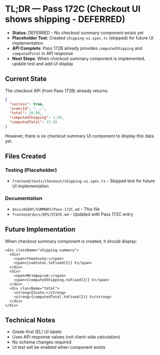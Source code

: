 # TL;DR — Pass 172C (Checkout UI shows shipping - DEFERRED)

- **Status**: DEFERRED - No checkout summary component exists yet
- **Placeholder Test**: Created `shipping-ui.spec.ts` (skipped) for future UI implementation
- **API Complete**: Pass 172B already provides `computedShipping` and `computedTotal` in API response
- **Next Steps**: When checkout summary component is implemented, update test and add UI display

## Current State

The checkout API (from Pass 172B) already returns:
```json
{
  "success": true,
  "orderId": "...",
  "total": 20.00,
  "computedShipping": 3.50,
  "computedTotal": 23.50
}
```

However, there is no checkout summary UI component to display this data yet.

## Files Created

### Testing (Placeholder)
- `frontend/tests/checkout/shipping-ui.spec.ts` - Skipped test for future UI implementation

### Documentation
- `docs/AGENT/SUMMARY/Pass-172C.md` - This file
- `frontend/docs/OPS/STATE.md` - Updated with Pass 172C entry

## Future Implementation

When checkout summary component is created, it should display:

```tsx
<div className="shipping-summary">
  <div>
    <span>Υποσύνολο:</span>
    <span>{subtotal.toFixed(2)} €</span>
  </div>
  <div>
    <span>Μεταφορικά:</span>
    <span>{computedShipping.toFixed(2)} €</span>
  </div>
  <div className="total">
    <strong>Σύνολο:</strong>
    <strong>{computedTotal.toFixed(2)} €</strong>
  </div>
</div>
```

## Technical Notes

- Greek-first (EL) UI labels
- Uses API response values (not client-side calculation)
- No schema changes required
- UI test will be enabled when component exists
